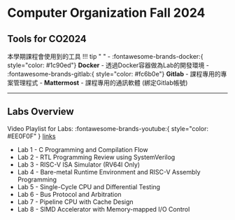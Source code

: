 # Computer Organization Fall 2024

## Tools for CO2024

本學期課程會使用到的工具
!!! tip " "
    - :fontawesome-brands-docker:{ style="color: #1c90ed"} **Docker** - 透過Docker容器做為Lab的開發環境
    - :fontawesome-brands-gitlab:{ style="color: #fc6b0e"} **Gitlab** - 課程專用的專案管理程式
    - **Mattermost** - 課程專用的通訊軟體 (綁定Gitlab帳號)

---

## Labs Overview

Video Playlist for Labs: :fontawesome-brands-youtube:{ style="color: #EE0F0F" }  [links]()

- Lab 1 - C Programming and Compilation Flow
- Lab 2 - RTL Programming Review using SystemVerilog
- Lab 3 - RISC-V ISA Simulator (RV64I Only)
- Lab 4 - Bare-metal Runtime Environment and RISC-V Assembly Programming
- Lab 5 - Single-Cycle CPU and Differential Testing
- Lab 6 - Bus Protocol and Arbitration
- Lab 7 - Pipeline CPU with Cache Design
- Lab 8 - SIMD Accelerator with Memory-mapped I/O Control

